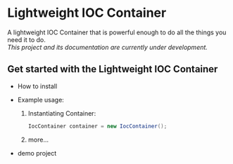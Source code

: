# Lightweight IOC Container

A lightweight IOC Container that is powerful enough to do all the things you need it to do.  
*This project and its documentation are currently under development.*

## Get started with the Lightweight IOC Container

- How to install <!--Add links to wiki-->
- Example usage:

  1. Instantiating Container:
  
      ```c#
      IocContainer container = new IocContainer();
      ```

  2. more...

- demo project
